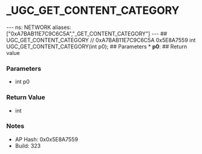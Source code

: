 # _UGC_GET_CONTENT_CATEGORY

--- ns: NETWORK aliases: ["0xA7BAB11E7C9C6C5A","_GET_CONTENT_CATEGORY"] --- ## UGC_GET_CONTENT_CATEGORY  // 0xA7BAB11E7C9C6C5A 0x5E8A7559 int UGC_GET_CONTENT_CATEGORY(int p0);  ## Parameters * **p0**:  ## Return value

### Parameters
* int p0

### Return Value
* int

### Notes
* AP Hash: 0x0x5E8A7559
* Build: 323

